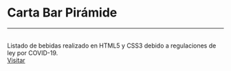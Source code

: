 <h1>Carta Bar Pirámide</h1>
<hr><br>
Listado de bebidas realizado en HTML5 y CSS3 debido a regulaciones de ley por COVID-19.<br>
<a href="https://www.marcosbustamantemateo.com/carta-bar-piramide/">Visitar</a>
